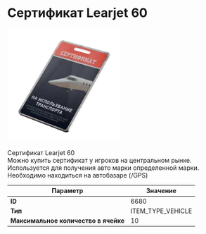 # Сертификат Learjet 60

![Item Image](../img/6680.webp?raw=true)

Сертификат Learjet 60<br>Можно купить сертификат у игроков на центральном рынке.<br>Используется для получения авто марки определенной марки.<br>Необходимо находиться на автобазаре (/GPS)


| Параметр | Значение |
|----------|----------|
| **ID** | 6680 |
| **Тип** | ITEM_TYPE_VEHICLE |
| **Максимальное количество в ячейке** | 10 |

